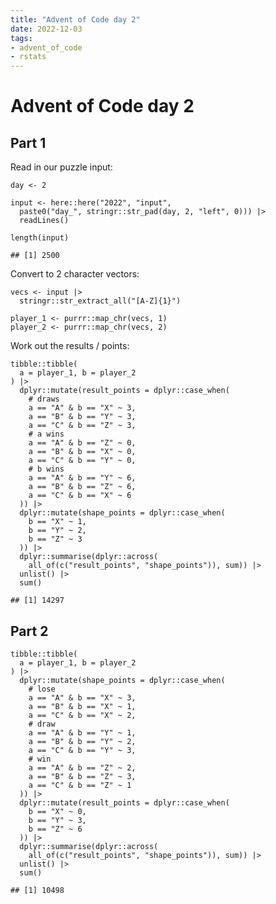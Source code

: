 ```yaml
---
title: "Advent of Code day 2"
date: 2022-12-03
tags:
- advent_of_code
- rstats
---
```


# Advent of Code day 2

## Part 1

Read in our puzzle input:

    day <- 2

    input <- here::here("2022", "input",
      paste0("day_", stringr::str_pad(day, 2, "left", 0))) |>
      readLines()

    length(input)

    ## [1] 2500

Convert to 2 character vectors:

    vecs <- input |>
      stringr::str_extract_all("[A-Z]{1}")

    player_1 <- purrr::map_chr(vecs, 1)
    player_2 <- purrr::map_chr(vecs, 2)

Work out the results / points:

    tibble::tibble(
      a = player_1, b = player_2
    ) |>
      dplyr::mutate(result_points = dplyr::case_when(
        # draws
        a == "A" & b == "X" ~ 3,
        a == "B" & b == "Y" ~ 3,
        a == "C" & b == "Z" ~ 3,
        # a wins
        a == "A" & b == "Z" ~ 0,
        a == "B" & b == "X" ~ 0,
        a == "C" & b == "Y" ~ 0,
        # b wins
        a == "A" & b == "Y" ~ 6,
        a == "B" & b == "Z" ~ 6,
        a == "C" & b == "X" ~ 6
      )) |>
      dplyr::mutate(shape_points = dplyr::case_when(
        b == "X" ~ 1,
        b == "Y" ~ 2,
        b == "Z" ~ 3
      )) |>
      dplyr::summarise(dplyr::across(
        all_of(c("result_points", "shape_points")), sum)) |>
      unlist() |>
      sum()

    ## [1] 14297

## Part 2

    tibble::tibble(
      a = player_1, b = player_2
    ) |>
      dplyr::mutate(shape_points = dplyr::case_when(
        # lose
        a == "A" & b == "X" ~ 3,
        a == "B" & b == "X" ~ 1,
        a == "C" & b == "X" ~ 2,
        # draw
        a == "A" & b == "Y" ~ 1,
        a == "B" & b == "Y" ~ 2,
        a == "C" & b == "Y" ~ 3,
        # win
        a == "A" & b == "Z" ~ 2,
        a == "B" & b == "Z" ~ 3,
        a == "C" & b == "Z" ~ 1
      )) |>
      dplyr::mutate(result_points = dplyr::case_when(
        b == "X" ~ 0,
        b == "Y" ~ 3,
        b == "Z" ~ 6
      )) |>
      dplyr::summarise(dplyr::across(
        all_of(c("result_points", "shape_points")), sum)) |>
      unlist() |>
      sum()

    ## [1] 10498
